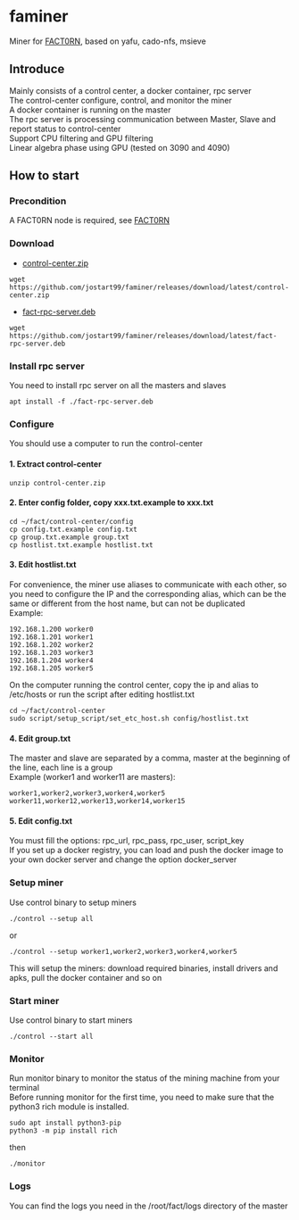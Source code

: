 # faminer
Miner for [FACT0RN](https://www.fact0rn.io), based on yafu, cado-nfs, msieve

## Introduce
Mainly consists of a control center, a docker container, rpc server  
The control-center configure, control, and monitor the miner  
A docker container is running on the master  
The rpc server is processing communication between Master, Slave and report status to control-center  
Support CPU filtering and GPU filtering  
Linear algebra phase using GPU (tested on 3090 and 4090)

## How to start
### Precondition
A FACT0RN node is required, see [FACT0RN](https://github.com/FACT0RN/FACT0RN)
### Download
* [control-center.zip](https://github.com/jostart99/faminer/releases/download/latest/control-center.zip)
```
wget https://github.com/jostart99/faminer/releases/download/latest/control-center.zip
```
* [fact-rpc-server.deb](https://github.com/jostart99/faminer/releases/download/latest/fact-rpc-server.deb)
```
wget https://github.com/jostart99/faminer/releases/download/latest/fact-rpc-server.deb
```
### Install rpc server
You need to install rpc server on all the masters and slaves
```
apt install -f ./fact-rpc-server.deb
```
### Configure
You should use a computer to run the control-center
#### 1. Extract control-center
```
unzip control-center.zip
```
#### 2. Enter config folder, copy xxx.txt.example to xxx.txt
```
cd ~/fact/control-center/config
cp config.txt.example config.txt
cp group.txt.example group.txt
cp hostlist.txt.example hostlist.txt
```
#### 3. Edit hostlist.txt  
For convenience, the miner use aliases to communicate with each other, so you need to configure the IP and the corresponding alias, which can be the same or different from the host name, but can not be duplicated  
Example:
```
192.168.1.200 worker0
192.168.1.201 worker1
192.168.1.202 worker2
192.168.1.203 worker3
192.168.1.204 worker4
192.168.1.205 worker5
```
On the computer running the control center, copy the ip and alias to /etc/hosts
or run the script after editing hostlist.txt
```
cd ~/fact/control-center
sudo script/setup_script/set_etc_host.sh config/hostlist.txt
```
#### 4. Edit group.txt
The master and slave are separated by a comma, master at the beginning of the line, 
each line is a group  
Example (worker1 and worker11 are masters):
```
worker1,worker2,worker3,worker4,worker5
worker11,worker12,worker13,worker14,worker15
```
#### 5. Edit config.txt
You must fill the options: rpc_url, rpc_pass, rpc_user, script_key  
If you set up a docker registry, you can load and push the docker image to your own docker server and change the option docker_server
### Setup miner
Use control binary to setup miners
```
./control --setup all
```
or
```
./control --setup worker1,worker2,worker3,worker4,worker5
```
This will setup the miners: download required binaries, install drivers and apks, pull the docker container and so on
### Start miner
Use control binary to start miners
```
./control --start all
```
### Monitor
Run monitor binary to monitor the status of the mining machine from your terminal  
Before running monitor for the first time, you need to make sure that the python3 rich module is installed.
```
sudo apt install python3-pip
python3 -m pip install rich
```
then
```
./monitor
```
### Logs
You can find the logs you need in the /root/fact/logs directory of the master
